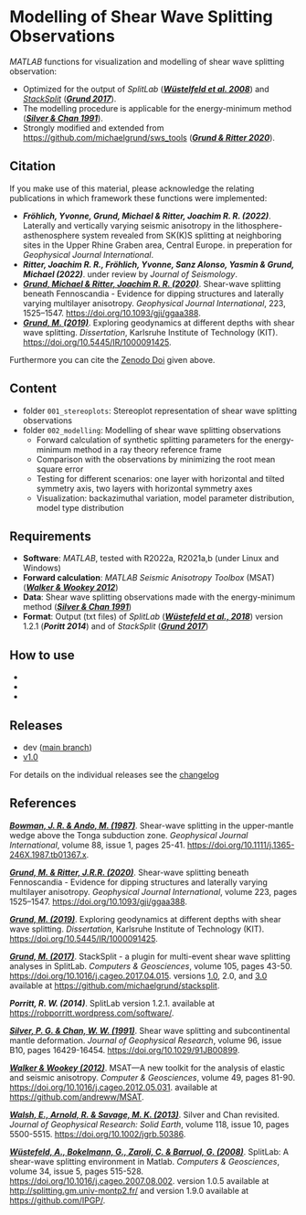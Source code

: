 # Modelling of Shear Wave Splitting Observations

_MATLAB_ functions for visualization and modelling of shear wave splitting observation:
- Optimized for the output of _SplitLab_ ([**_Wüstelfeld et al. 2008_**](https://doi.org/10.1016/j.cageo.2007.08.002)) and [_StackSplit_](https://github.com/michaelgrund/stacksplit) ([**_Grund 2017_**](https://doi.org/10.1016/j.cageo.2017.04.015)).
- The modelling procedure is applicable for the energy-minimum method ([**_Silver & Chan 1991_**](https://doi.org/10.1029/91JB00899)).
- Strongly modified and extended from https://github.com/michaelgrund/sws_tools ([**_Grund & Ritter 2020_**](https://doi.org/10.1093/gji/ggaa388)).


## Citation
If you make use of this material, please acknowledge the relating publications in which framework these functions were implemented:

- **_Fröhlich, Yvonne, Grund, Michael & Ritter, Joachim R. R. (2022)_**. Laterally and vertically varying seismic anisotropy in the lithosphere-asthenosphere system revealed from SK(K)S splitting at neighboring sites in the Upper Rhine Graben area, Central Europe. in preperation for *Geophysical Journal International*.
- **_Ritter, Joachim R. R., Fröhlich, Yvonne, Sanz Alonso, Yasmin & Grund, Michael (2022)_**. under review by *Journal of Seismology*.
- [**_Grund, Michael & Ritter, Joachim R. R. (2020)_**](https://doi.org/10.1093/gji/ggaa388). Shear-wave splitting beneath Fennoscandia - Evidence for dipping structures and laterally varying multilayer anisotropy. *Geophysical Journal International*, 223, 1525–1547. https://doi.org/10.1093/gji/ggaa388.
- [**_Grund, M. (2019)_**](https://doi.org/10.5445/IR/1000091425). Exploring geodynamics at different depths with shear wave splitting. *Dissertation*, Karlsruhe Institute of Technology (KIT). https://doi.org/10.5445/IR/1000091425.


Furthermore you can cite the [Zenodo Doi]() given above.


## Content
- folder `001_stereoplots`: Stereoplot representation of shear wave splitting observations
- folder `002_modelling`: Modelling of shear wave splitting observations
  - Forward calculation of synthetic splitting parameters for the energy-minimum method in a ray theory reference frame
  - Comparison with the observations by minimizing the root mean square error
  - Testing for different scenarios: one layer with horizontal and tilted symmetry axis, two layers with horizontal symmetry axes
  - Visualization: backazimuthal variation, model parameter distribution, model type distribution 


## Requirements
- **Software**: _MATLAB_, tested with R2022a, R2021a,b (under Linux and Windows)
- **Forward calculation**: _MATLAB Seismic Anisotropy Toolbox_ (MSAT) ([**_Walker & Wookey 2012_**](https://doi.org/10.1016/j.cageo.2012.05.031))
- **Data**: Shear wave splitting observations made with the energy-minimum method ([**_Silver & Chan 1991_**](https://doi.org/10.1029/91JB00899))
- **Format**: Output (txt files) of _SplitLab_ ([**_Wüstefeld et al., 2018_**](https://doi.org/10.1016/j.cageo.2007.08.002)) version 1.2.1 (**_Poritt 2014_**) and of _StackSplit_ ([**_Grund 2017_**](https://doi.org/10.1016/j.cageo.2017.04.015))


## How to use
-
-
-


## Releases
- dev ([main branch]())
- [v1.0]()

For details on the individual releases see the [changelog]()


## References

[**_Bowman, J. R. & Ando, M. (1987)_**](https://doi.org/10.1111/j.1365-246X.1987.tb01367.x).
Shear-wave splitting in the upper-mantle wedge above the Tonga subduction zone.
*Geophysical Journal International*, volume 88, issue 1, pages 25-41.
https://doi.org/10.1111/j.1365-246X.1987.tb01367.x.

[**_Grund, M. & Ritter, J.R.R. (2020)_**](https://doi.org/10.1093/gji/ggaa388).
Shear-wave splitting beneath Fennoscandia - Evidence for dipping structures and laterally varying multilayer anisotropy.
*Geophysical Journal International*, volume 223, pages 1525–1547.
https://doi.org/10.1093/gji/ggaa388.

[**_Grund, M. (2019)_**](https://doi.org/10.5445/IR/1000091425).
Exploring geodynamics at different depths with shear wave splitting.
*Dissertation*, Karlsruhe Institute of Technology (KIT). https://doi.org/10.5445/IR/1000091425.
 
[**_Grund, M. (2017)_**](https://doi.org/10.1016/j.cageo.2017.04.015).
StackSplit - a plugin for multi-event shear wave splitting analyses in SplitLab.
*Computers & Geosciences*, volume 105, pages 43-50.
https://doi.org/10.1016/j.cageo.2017.04.015.
versions [1.0](https://doi.org/10.5281/zenodo.464385), 2.0, and [3.0](https://doi.org/10.5281/zenodo.5802051)
available at https://github.com/michaelgrund/stacksplit.

**_Porritt, R. W. (2014)_**. SplitLab version 1.2.1.
available at https://robporritt.wordpress.com/software/.

[**_Silver, P. G. & Chan, W. W. (1991)_**](https://doi.org/10.1029/91JB00899).
Shear wave splitting and subcontinental mantle deformation.
*Journal of Geophysical Research*, volume 96, issue B10, pages 16429-16454.
https://doi.org/10.1029/91JB00899.

[**_Walker & Wookey (2012)_**](https://doi.org/10.1016/j.cageo.2012.05.031).
MSAT—A new toolkit for the analysis of elastic and seismic anisotropy.
*Computer & Geosciences*, volume 49, pages 81-90.
https://doi.org/10.1016/j.cageo.2012.05.031.
available at https://github.com/andreww/MSAT.

[**_Walsh, E., Arnold, R. & Savage, M. K. (2013)_**](https://doi.org/10.1002/jgrb.50386).
Silver and Chan revisited.
*Journal of Geophysical Research: Solid Earth*, volume 118, issue 10, pages 5500-5515.
https://doi.org/10.1002/jgrb.50386.

[**_Wüstefeld, A., Bokelmann, G., Zaroli, C. & Barruol, G.  (2008)_**](https://doi.org/10.1016/j.cageo.2007.08.002).
SplitLab: A shear-wave splitting environment in Matlab.
*Computers & Geosciences*, volume 34, issue 5, pages 515-528.
https://doi.org/10.1016/j.cageo.2007.08.002.
version 1.0.5 available at http://splitting.gm.univ-montp2.fr/ and version 1.9.0 available at https://github.com/IPGP/.
